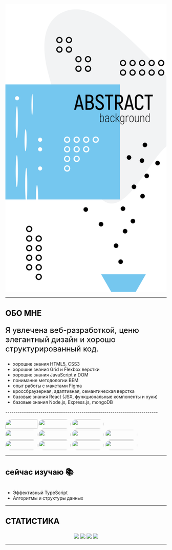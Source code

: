  <div>
  <img src="./src/images/cover_02.svg">
 </div>
 
<hr>
     <h3  style="font-size:24px; color:#000;">ОБО МНЕ</h3>
       <p style="font-size:24px; color:#000;">Я увлечена веб-разработкой, ценю элегантный дизайн и хорошо структурированный код.</p>
          <ul > 
            <li>хорошие знания HTML5, CSS3</li>
            <li>хорошие знания Grid и Flexbox верстки</li>
            <li>хорошие знания JavaScript и DOM</li>
            <li>понимание методологии BEM</li>
            <li>опыт работы с макетами Figma</li>
            <li>кроссбраузерная, адаптивная, семантическая верстка</li>
            <li>базовые знания React (JSX, функциональные компоненты и хуки)</li>
             <li>базовые знания Node.js, Express.js, mongoDB</li>
              </ul>
              <p>--------------------------------------------------------------------------</p>
        <div>
           <img src="https://img.shields.io/badge/html5-%23396d8f.svg?style=for-the-badge&logo=html5&logoColor=white" style="width: 100px; height: 30px; border-top-left-radius: 20px"/>
            <img src="https://img.shields.io/badge/css3-%23ebb509.svg?style=for-the-badge&logo=css3&logoColor=white" style="width: 100px; height: 30px; border-radius: 20px"/>
            <img src="https://img.shields.io/badge/javascript-%239d1066.svg?style=for-the-badge&logo=javascript&logoColor=white" style="width: 100px; height: 30px; border-radius: 20px"/><br>
             <img src="https://img.shields.io/badge/react-%23c14da4.svg?style=for-the-badge&logo=react&logoColor=white" style="width: 100px; height: 30px; border-radius: 20px"/>
          <img src="https://img.shields.io/badge/express.js-%2391851a.svg?style=for-the-badge&logo=express&logoColor=white" style="width: 100px; height: 30px; border-radius: 20px"/>
          <img src="https://img.shields.io/badge/MongoDB-%23123f5d.svg?style=for-the-badge&logo=mongodb&logoColor=white" style="width: 100px; height: 30px; border-radius: 20px"/>
           <img src="https://img.shields.io/badge/node.js-a79257?style=for-the-badge&logo=node.js&logoColor=white" style="width: 100px; height: 30px; border-radius: 20px"/><br>
          <img src="https://img.shields.io/badge/figma-%23171b65.svg?style=for-the-badge&logo=figma&logoColor=white" style="width: 100px; height: 30px; border-radius: 20px"/>
                <img src="https://img.shields.io/badge/Postman-464a9b?style=for-the-badge&logo=postman&logoColor=white" style="width: 100px; height: 30px; border-radius: 20px"/>      
          <img src="https://img.shields.io/badge/git-550842.svg?style=for-the-badge&logo=git&logoColor=white" style="width: 100px; height: 30px; border-radius: 20px"/>
             <img src="https://img.shields.io/badge/bem-6da3c7.svg?style=for-the-badge&logo=bem&logoColor=white" style="width: 100px; height: 30px; border-radius: 20px"/>
        </div>
  <hr>
   <h4  style="font-size:24px; color:#000;">сейчас изучаю 📚</h4>
         <ul > 
            <li>Эффективный TypeScript</li>
            <li>Алгоритмы и структуры данных</li>
    </ul>

<hr>
        <h3  style="font-size:24px; color:#000;">СТАТИСТИКА</h3>
        <div align="center">
          <img src="https://streak-stats.demolab.com/?user=HelgaMilne&theme=default)](https://git.io/streak-stats" height="150px"/>
          <img src="http://github-profile-summary-cards.vercel.app/api/cards/profile-details?username=HelgaMilne&theme=default" width="685px"/>
          <img src="http://github-profile-summary-cards.vercel.app/api/cards/repos-per-language?username=HelgaMilne&theme=default"/>
          <img src="http://github-profile-summary-cards.vercel.app/api/cards/stats?username=HelgaMilne&theme=default"/>
        </div>
 <hr>


  
  
